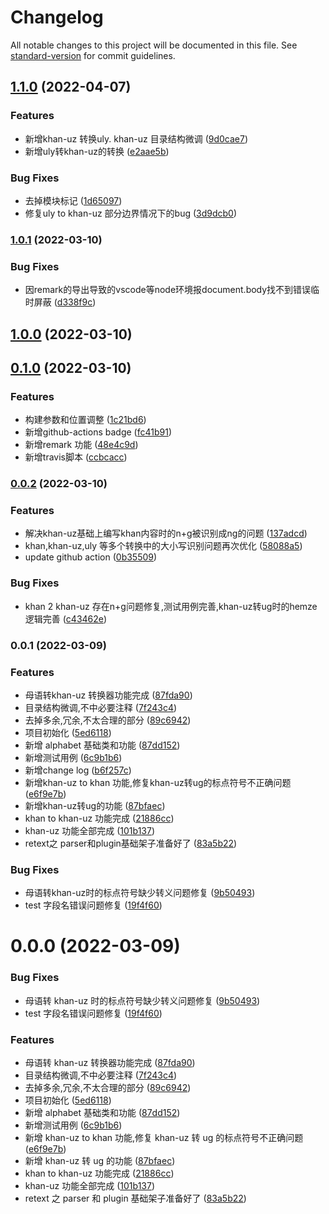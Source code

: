# Changelog

All notable changes to this project will be documented in this file. See [standard-version](https://github.com/conventional-changelog/standard-version) for commit guidelines.

## [1.1.0](https://gitee.com/shirkhan/khan-alphabet/compare/v1.0.1...v1.1.0) (2022-04-07)


### Features

* 新增khan-uz 转换uly. khan-uz 目录结构微调 ([9d0cae7](https://gitee.com/shirkhan/khan-alphabet/commit/9d0cae7aea6c17c0d2cfa9247e59e2ee619b8033))
* 新增uly转khan-uz的转换 ([e2aae5b](https://gitee.com/shirkhan/khan-alphabet/commit/e2aae5b276537dc929205bfa122c496056f4625e))


### Bug Fixes

* 去掉模块标记 ([1d65097](https://gitee.com/shirkhan/khan-alphabet/commit/1d65097c072d18a33b5ac014f347085f71eaff84))
* 修复uly to khan-uz 部分边界情况下的bug ([3d9dcb0](https://gitee.com/shirkhan/khan-alphabet/commit/3d9dcb0420e465e3de263b81a2999aca67fc9293))

### [1.0.1](https://gitee.com/shirkhan/khan-alphabet/compare/v1.0.0...v1.0.1) (2022-03-10)


### Bug Fixes

* 因remark的导出导致的vscode等node环境报document.body找不到错误临时屏蔽 ([d338f9c](https://gitee.com/shirkhan/khan-alphabet/commit/d338f9c55cf347692d13b686bcca6b9845026418))

## [1.0.0](https://gitee.com/shirkhan/khan-alphabet/compare/v0.1.0...v1.0.0) (2022-03-10)

## [0.1.0](https://gitee.com/shirkhan/khan-alphabet/compare/v0.0.2...v0.1.0) (2022-03-10)


### Features

* 构建参数和位置调整 ([1c21bd6](https://gitee.com/shirkhan/khan-alphabet/commit/1c21bd64302b0b8ced250f8d301266e2429f5f33))
* 新增github-actions badge ([fc41b91](https://gitee.com/shirkhan/khan-alphabet/commit/fc41b911e7601b9db66ed1709d4a778fb8223580))
* 新增remark 功能 ([48e4c9d](https://gitee.com/shirkhan/khan-alphabet/commit/48e4c9dbc21d73626c5f18117f0a0a6f40ead321))
* 新增travis脚本 ([ccbcacc](https://gitee.com/shirkhan/khan-alphabet/commit/ccbcacca2ca1ee4b2d86f73d5eb0431f84b9c6f8))

### [0.0.2](https://gitee.com/shirkhan/khan-alphabet/compare/v0.0.1...v0.0.2) (2022-03-10)


### Features

* 解决khan-uz基础上编写khan内容时的n+g被识别成ng的问题 ([137adcd](https://gitee.com/shirkhan/khan-alphabet/commit/137adcd4ee64baab546ed7f408763ee8b6d4f01a))
* khan,khan-uz,uly 等多个转换中的大小写识别问题再次优化 ([58088a5](https://gitee.com/shirkhan/khan-alphabet/commit/58088a5635638727934d29594eab3d5869303463))
* update github action ([0b35509](https://gitee.com/shirkhan/khan-alphabet/commit/0b355091d15ca34999d1dd2811af9f81efb57d71))


### Bug Fixes

* khan 2 khan-uz 存在n+g问题修复,测试用例完善,khan-uz转ug时的hemze逻辑完善 ([c43462e](https://gitee.com/shirkhan/khan-alphabet/commit/c43462e11dcf41aa930e03c07d13ce1be12dba98))

### 0.0.1 (2022-03-09)


### Features

* 母语转khan-uz 转换器功能完成 ([87fda90](https://gitee.com/shirkhan/khan-alphabet/commit/87fda90b990030a3fcccea1c52758a178a477291))
* 目录结构微调,不中必要注释 ([7f243c4](https://gitee.com/shirkhan/khan-alphabet/commit/7f243c49555f4b241d85587fcd4048708492d337))
* 去掉多余,冗余,不太合理的部分 ([89c6942](https://gitee.com/shirkhan/khan-alphabet/commit/89c6942e5f97f209af5b8352eff351f0757a8d63))
* 项目初始化 ([5ed6118](https://gitee.com/shirkhan/khan-alphabet/commit/5ed6118149f8631c4aeaf10e84fd2422027f347e))
* 新增 alphabet 基础类和功能 ([87dd152](https://gitee.com/shirkhan/khan-alphabet/commit/87dd152ceca7efe986b3af18e48e716f318476d1))
* 新增测试用例 ([6c9b1b6](https://gitee.com/shirkhan/khan-alphabet/commit/6c9b1b6ccee5fbd198e408a6e113be78a1fc30ff))
* 新增change log ([b6f257c](https://gitee.com/shirkhan/khan-alphabet/commit/b6f257cb635e5a7172c9eb8bd0be12671f364ed1))
* 新增khan-uz to khan 功能,修复khan-uz转ug的标点符号不正确问题 ([e6f9e7b](https://gitee.com/shirkhan/khan-alphabet/commit/e6f9e7b2458a1ab352254aa63c46ff4ac2481972))
* 新增khan-uz转ug的功能 ([87bfaec](https://gitee.com/shirkhan/khan-alphabet/commit/87bfaec0ed8a1f390ba27f9b827639bf10768fd5))
* khan to khan-uz 功能完成 ([21886cc](https://gitee.com/shirkhan/khan-alphabet/commit/21886cce69d261e631d9afddf9370e8a3ecbe17a))
* khan-uz 功能全部完成 ([101b137](https://gitee.com/shirkhan/khan-alphabet/commit/101b137829a22378bb6c89708d37777a16beed77))
* retext之 parser和plugin基础架子准备好了 ([83a5b22](https://gitee.com/shirkhan/khan-alphabet/commit/83a5b22bc9b7549dcff1cccb89cd6c4c5f716278))


### Bug Fixes

* 母语转khan-uz时的标点符号缺少转义问题修复 ([9b50493](https://gitee.com/shirkhan/khan-alphabet/commit/9b50493b31391f5c7addd485bed50f53cc857995))
* test 字段名错误问题修复 ([19f4f60](https://gitee.com/shirkhan/khan-alphabet/commit/19f4f602febfe4d01c4f3415fdfc4d6fe904bafd))

# 0.0.0 (2022-03-09)

### Bug Fixes

- 母语转 khan-uz 时的标点符号缺少转义问题修复 ([9b50493](https://gitee.com/shirkhan/khan-alphabet/commits/9b50493b31391f5c7addd485bed50f53cc857995))
- test 字段名错误问题修复 ([19f4f60](https://gitee.com/shirkhan/khan-alphabet/commits/19f4f602febfe4d01c4f3415fdfc4d6fe904bafd))

### Features

- 母语转 khan-uz 转换器功能完成 ([87fda90](https://gitee.com/shirkhan/khan-alphabet/commits/87fda90b990030a3fcccea1c52758a178a477291))
- 目录结构微调,不中必要注释 ([7f243c4](https://gitee.com/shirkhan/khan-alphabet/commits/7f243c49555f4b241d85587fcd4048708492d337))
- 去掉多余,冗余,不太合理的部分 ([89c6942](https://gitee.com/shirkhan/khan-alphabet/commits/89c6942e5f97f209af5b8352eff351f0757a8d63))
- 项目初始化 ([5ed6118](https://gitee.com/shirkhan/khan-alphabet/commits/5ed6118149f8631c4aeaf10e84fd2422027f347e))
- 新增 alphabet 基础类和功能 ([87dd152](https://gitee.com/shirkhan/khan-alphabet/commits/87dd152ceca7efe986b3af18e48e716f318476d1))
- 新增测试用例 ([6c9b1b6](https://gitee.com/shirkhan/khan-alphabet/commits/6c9b1b6ccee5fbd198e408a6e113be78a1fc30ff))
- 新增 khan-uz to khan 功能,修复 khan-uz 转 ug 的标点符号不正确问题 ([e6f9e7b](https://gitee.com/shirkhan/khan-alphabet/commits/e6f9e7b2458a1ab352254aa63c46ff4ac2481972))
- 新增 khan-uz 转 ug 的功能 ([87bfaec](https://gitee.com/shirkhan/khan-alphabet/commits/87bfaec0ed8a1f390ba27f9b827639bf10768fd5))
- khan to khan-uz 功能完成 ([21886cc](https://gitee.com/shirkhan/khan-alphabet/commits/21886cce69d261e631d9afddf9370e8a3ecbe17a))
- khan-uz 功能全部完成 ([101b137](https://gitee.com/shirkhan/khan-alphabet/commits/101b137829a22378bb6c89708d37777a16beed77))
- retext 之 parser 和 plugin 基础架子准备好了 ([83a5b22](https://gitee.com/shirkhan/khan-alphabet/commits/83a5b22bc9b7549dcff1cccb89cd6c4c5f716278))
